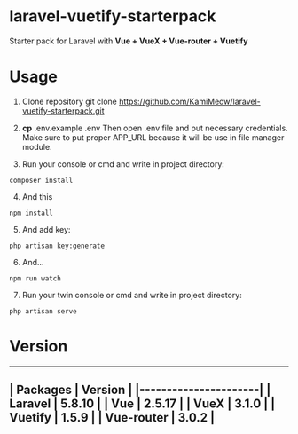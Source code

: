 # laravel-vuetify-starterpack


Starter pack for Laravel with __Vue + VueX + Vue-router + Vuetify__

# Usage

1. Clone repository git clone https://github.com/KamiMeow/laravel-vuetify-starterpack.git

2. __cp__ .env.example .env
Then open .env file and put necessary credentials.
Make sure to put proper APP_URL because it will be use in file manager module.

3. Run your console or cmd and write in project directory:

```
composer install
```

4. And this

```
npm install
```

5. And add key:

```
php artisan key:generate
```

6. And...

```
npm run watch
```

7. Run your twin console or cmd and write in project directory:

```
php artisan serve
```

# Version

------------------------
| Packages   | Version |
|----------------------|
| Laravel    | 5.8.10  |
| Vue        | 2.5.17  |
| VueX       | 3.1.0   |
| Vuetify    | 1.5.9   |
| Vue-router | 3.0.2   |
------------------------
